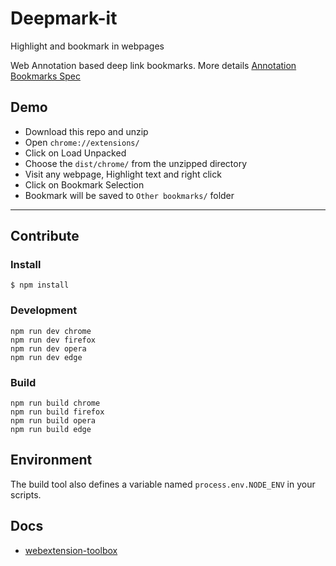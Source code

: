 # Deepmark-it

Highlight and bookmark in webpages

Web Annotation based deep link bookmarks.
More details [Annotation Bookmarks Spec](https://hackmd.io/@sagesalus/ryJNosDvr)

## Demo
- Download this repo and unzip
- Open `chrome://extensions/`
- Click on Load Unpacked
- Choose the `dist/chrome/` from the unzipped directory
- Visit any webpage, Highlight text and right click
- Click on Bookmark Selection 
- Bookmark will be saved to `Other bookmarks/` folder

------

## Contribute
### Install

	$ npm install

### Development

    npm run dev chrome
    npm run dev firefox
    npm run dev opera
    npm run dev edge

### Build

    npm run build chrome
    npm run build firefox
    npm run build opera
    npm run build edge

## Environment

The build tool also defines a variable named `process.env.NODE_ENV` in your scripts. 

## Docs

* [webextension-toolbox](https://github.com/HaNdTriX/webextension-toolbox)

